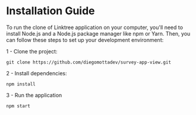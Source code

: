 # Installation Guide

To run the clone of Linktree application on your computer, you'll need to install Node.js and a Node.js package manager like npm or Yarn. Then, you can follow these steps to set up your development environment:

  1 - Clone the project:

    git clone https://github.com/diegomottadev/survey-app-view.git
  
  2 - Install dependencies:
    
    npm install
    
  3 - Run the application
  
    npm start
